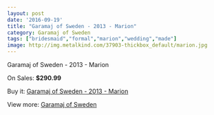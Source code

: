 ```yaml
---
layout: post
date: '2016-09-19'
title: "Garamaj of Sweden - 2013 - Marion"
category: Garamaj of Sweden
tags: ["bridesmaid","formal","marion","wedding","made"]
image: http://img.metalkind.com/37903-thickbox_default/marion.jpg
---
```

Garamaj of Sweden - 2013 - Marion

On Sales: **$290.99**
<a href="https://www.metalkind.com/en/garamaj-of-sweden/1757-marion.html"><amp-img layout="responsive" width="600" height="600" src="//img.metalkind.com/37903-thickbox_default/marion.jpg" alt="Garamaj of Sweden - 2013 - Marion 0" /></a>

Buy it: [Garamaj of Sweden - 2013 - Marion](https://www.metalkind.com/en/garamaj-of-sweden/1757-marion.html "Garamaj of Sweden - 2013 - Marion")

View more: [Garamaj of Sweden](https://www.metalkind.com/en/52-garamaj-of-sweden "Garamaj of Sweden")